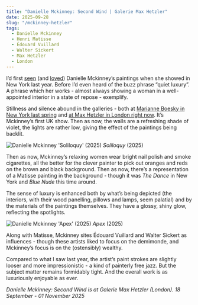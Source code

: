 ```yaml
---
title: "Danielle Mckinney: Second Wind | Galerie Max Hetzler"
date: 2025-09-28
slug: "/mckinney-hetzler"
tags:
  - Danielle Mckinney
  - Henri Matisse
  - Édouard Vuillard
  - Walter Sickert
  - Max Hetzler
  - London
---
```


I’d first [seen](https://artangled.com/posts/mckinney-boesky/) (and [loved](https://artangled.com/posts/top-5-2024/)) Danielle Mckinney’s paintings when she showed in New York last year. Before I’d even heard of the buzz phrase “quiet luxury”. A phrase which her works - almost always showing a woman in a well-appointed interior in a state of repose - exemplify.

Stillness and silence abound in the galleries - both at [Marianne Boesky in New York last spring](https://marianneboeskygallery.com/exhibitions/311-danielle-mckinney-quiet-storm/installation_shots/) and [at Max Hetzler in London right now](https://www.maxhetzler.com/exhibitions/danielle-mckinney-second-wind-2025). It’s Mckinney’s first UK show. Then as now, the walls are a refreshing shade of violet, the lights are rather low, giving the effect of the paintings being backlit.

![Danielle Mckinney 'Soliloquy' (2025)](/mckinney-hetzler-1.jpg)
_Soliloquy_ (2025)

Then as now, Mckinney’s relaxing women wear bright nail polish and smoke cigarettes, all the better for the clever painter to pick out oranges and reds on the brown and black background. Then as now, there’s a representation of a Matisse painting in the background - though it was _The Dance_ in New York and _Blue Nude_ this time around.

The sense of luxury is enhanced both by what’s being depicted (the interiors, with their wood panelling, pillows and lamps, seem palatial) and by the materials of the paintings themselves. They have a glossy, shiny glow, reflecting the spotlights.

![Danielle Mckinney 'Apex' (2025)](/mckinney-hetzler-2.jpg)
_Apex_ (2025)

Along with Matisse, Mckinney sites Édouard Vuillard and Walter Sickert as influences - though these artists liked to focus on the demimonde, and Mckinney’s focus is on the (ostensibly) wealthy.

Compared to what I saw last year, the artist’s paint strokes are slightly looser and more impressionistic - a kind of painterly free jazz. But the subject matter remains formidably tight. And the overall work is as luxuriously enjoyable as ever.

_Danielle Mckinney: Second Wind is at Galerie Max Hetzler (London). 18 September - 01 November 2025_
